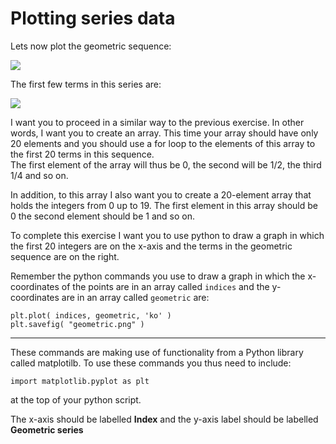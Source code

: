 # Plotting series data

Lets now plot the geometric sequence: 

![](https://render.githubusercontent.com/render/math?math=a_n=\left(\frac{1}{2}\right)^n)

The first few terms in this series are:

![](https://render.githubusercontent.com/render/math?math=a_0=\left(\frac{1}{2}\right)^0=1\qquad\a_1=\left(\frac{1}{2}\right)^1=\frac{1}{2}\qquad\a_2=\left(\frac{1}{2}\right)^2=\frac{1}{4}\qquad\a_3=\left(\frac{1}{2}\right)^3=\frac{1}{8})

I want you to proceed in a similar way to the previous exercise.  In other words, I want you to create an array.  This time your array should have only 20 elements and you should use a for loop to the elements of this array to the first 20 terms in this sequence.  
The first element of the array will thus be 0, the second will be 1/2, the third 1/4 and so on. 

In addition, to this array I also want you to create a 20-element array that holds the integers from 0 up to 19.  The first element in this array should be 0 the second element should be 1 and so on. 

To complete this exercise I want you to use python to draw a graph in which the first 20 integers are on the x-axis and the terms in the geometric sequence are on the right.  

Remember the python commands you  use to draw a graph in which the x-coordinates of the points are in an array called `indices` and the y-coordinates are in an array called `geometric`  are:

````
plt.plot( indices, geometric, 'ko' )
plt.savefig( "geometric.png" )
````
***
These commands are making use of functionality from a Python library called matplotilb.  To use these commands you thus need to include:

````
import matplotlib.pyplot as plt
````

at the top of your python script.

The x-axis should be labelled __Index__ and the y-axis label should be labelled __Geometric series__
